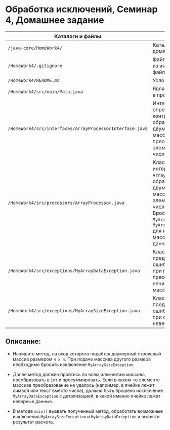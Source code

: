 # Обработка исключений, Семинар 4, Домашнее задание

Каталоги и файлы                                         | Описание
---------------------------------------------------------|-----------------------------------------------------
`/java-core/HomeWork4/`                                  | Каталог файлов домашнего задания
`/HomeWork4/.gitignore`                                  | Файл для исключения из индексации Git файлов и папок
`/HomeWork4/README.md`                                   | Условие задачи
`/HomeWork4/src/main/Main.java`                          | Является точкой входа в программу
`/HomeWork4/src/interfaces/ArrayProcessorInterface.java` | Интерфейс, определяющий контракт для класса, обрабатывающего двумерные строковые массивы, преобразующего их элементы в целые числа и суммируя их
`/HomeWork4/src/processors/ArrayProcessor.java`          | Класс, реализующий интерфейс `ArrayProcessorInterface`, обрабатывает двумерный строковый массив, преобразуя его элементы в целые числа и суммируя их. Бросает исключения `MyArraySizeException` и `MyArrayDataException` для неверного размера массива и нечисловых данных соответственно
`/HomeWork4/src/exceptions/MyArrayDataException.java`    | Класс исключения, представляющий ошибку, возникающую при попытке преобразовать нечисловые данные массива в целое число
`/HomeWork4/src/exceptions/MyArraySizeException.java`    | Класс исключения, представляющий ошибку, возникающую при обработке массива неверного размера

## Описание:

- Напишите метод, на вход которого подаётся двумерный строковый массив размером `4 х 4`. При подаче массива другого размера необходимо бросить исключение `MyArraySizeException`.

- Далее метод должен пройтись по всем элементам массива, преобразовать в `int` и просуммировать. Если в каком-то элементе массива преобразование не удалось (например, в ячейке лежит символ или текст вместо числа), должно быть брошено исключение
`MyArrayDataException` с детализацией, в какой именно ячейке лежат неверные данные.

- В методе `main()` вызвать полученный метод, обработать возможные исключения `MyArraySizeException` и `MyArrayDataException` и вывести результат расчета.


